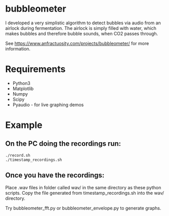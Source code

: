 # bubbleometer

I developed a very simplistic algorithm to detect bubbles via audio from an airlock during fermentation. The airlock is simply filled with water, which makes bubbles and therefore bubble sounds, when CO2 passes through. 

See https://www.anfractuosity.com/projects/bubbleometer/ for more information.

# Requirements

* Python3
* Matplotlib
* Numpy
* Scipy
* Pyaudio - for live graphing demos

# Example

## On the PC doing the recordings run:

```
./record.sh
./timestamp_recordings.sh
```

## Once you have the recordings:

Place .wav files in folder called wav/ in the same directory as these python scripts.
Copy the file generated from timestamp_recordings.sh into the wav/ directory.

Try bubbleometer_fft.py or bubbleometer_envelope.py to generate graphs.

